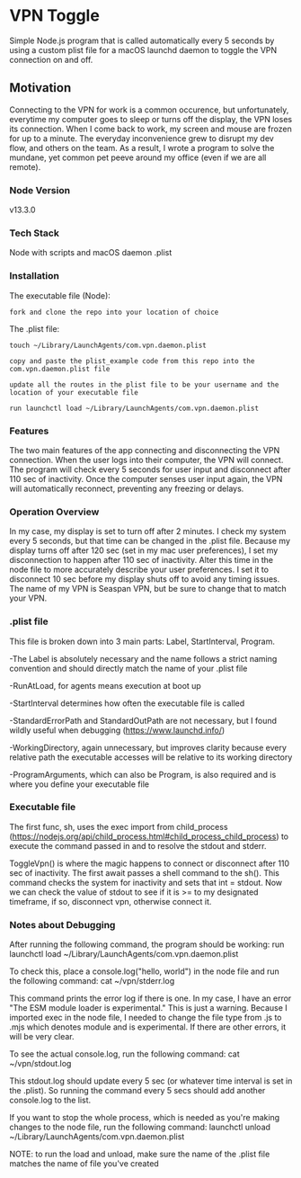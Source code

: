 # VPN Toggle

Simple Node.js program that is called automatically every 5 seconds by using a custom plist file for a macOS launchd daemon to toggle the VPN connection on and off. 

## Motivation

Connecting to the VPN for work is a common occurence, but unfortunately, everytime my computer goes to sleep or turns off the display, the VPN loses its connection. When I come back to work, my screen and mouse are frozen for up to a minute. The everyday inconvenience grew to disrupt my dev flow, and others on the team. As a result, I wrote a program to solve the mundane, yet common pet peeve around my office (even if we are all remote). 

### Node Version 

v13.3.0

### Tech Stack

Node with scripts and macOS daemon .plist 

### Installation

The executable file (Node): 

    fork and clone the repo into your location of choice

The .plist file: 
    
    touch ~/Library/LaunchAgents/com.vpn.daemon.plist 
    
    copy and paste the plist_example code from this repo into the com.vpn.daemon.plist file
    
    update all the routes in the plist file to be your username and the location of your executable file  
    
    run launchctl load ~/Library/LaunchAgents/com.vpn.daemon.plist
    
### Features

The two main features of the app connecting and disconnecting the VPN connection. When the user logs into their computer, the VPN will connect. The program will check every 5 seconds for user input and disconnect after 110 sec of inactivity. Once the computer senses user input again, the VPN will automatically reconnect, preventing any freezing or delays.   

### Operation Overview

In my case, my display is set to turn off after 2 minutes. I check my system every 5 seconds, but that time can be changed in the .plist file. Because my display turns off after 120 sec (set in my mac user preferences), I set my disconnection to happen after 110 sec of inactivity. Alter this time in the node file to more accurately describe your user preferences. I set it to disconnect 10 sec before my display shuts off to avoid any timing issues. The name of my VPN is Seaspan VPN, but be sure to change that to match your VPN. 

### .plist file

This file is broken down into 3 main parts: Label, StartInterval, Program.

  -The Label is absolutely necessary and the name follows a strict naming convention and should directly match the name of your .plist file
  
  -RunAtLoad, for agents means execution at boot up
  
  -StartInterval determines how often the executable file is called
  
  -StandardErrorPath and StandardOutPath are not necessary, but I found wildly useful when debugging (https://www.launchd.info/)
  
  -WorkingDirectory, again unnecessary, but improves clarity because every relative path the executable accesses will be relative to its working directory
  
  -ProgramArguments, which can also be Program, is also required and is where you define your executable file 
  

### Executable file
    
The first func, sh, uses the exec import from child_process (https://nodejs.org/api/child_process.html#child_process_child_process) to execute the command passed in and to resolve the stdout and stderr.

ToggleVpn() is where the magic happens to connect or disconnect after 110 sec of inactivity. The first await passes a shell command to the sh(). This command checks the system for inactivity and sets that int = stdout. Now we can check the value of stdout to see if it is >= to my designated timeframe, if so, disconnect vpn, otherwise connect it. 

### Notes about Debugging

After running the following command, the program should be working:
    run launchctl load ~/Library/LaunchAgents/com.vpn.daemon.plist

To check this, place a console.log("hello, world") in the node file and run the following command: 
    cat ~/vpn/stderr.log

This command prints the error log if there is one. In my case, I have an error "The ESM module loader is experimental." This is just a warning. Because I imported exec in the node file, I needed to change the file type from .js to .mjs which denotes module and is experimental. If there are other errors, it will be very clear. 

To see the actual console.log, run the following command: 
    cat ~/vpn/stdout.log

This stdout.log should update every 5 sec (or whatever time interval is set in the .plist). So running the command every 5 secs should add another console.log to the list. 

If you want to stop the whole process, which is needed as you're making changes to the node file, run the following command: 
    launchctl unload ~/Library/LaunchAgents/com.vpn.daemon.plist

NOTE: to run the load and unload, make sure the name of the .plist file matches the name of file you've created
